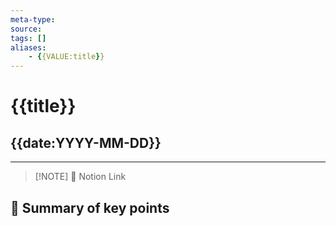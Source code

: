 ```yaml
---
meta-type:
source:
tags: []
aliases:
    - {{VALUE:title}}
---
```


# {{title}}

##  {{date:YYYY-MM-DD}}
---

> [!NOTE] 🔗 Notion Link

## 🔖 Summary of key points
